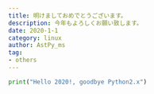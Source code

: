 ```yaml
---
title: 明けましておめでとうございます。
description: 今年もよろしくお願い致します。
date: 2020-1-1
category: linux
author: AstPy_ms
tag:
- others
---
```


```python
print("Hello 2020!, goodbye Python2.x")
```

